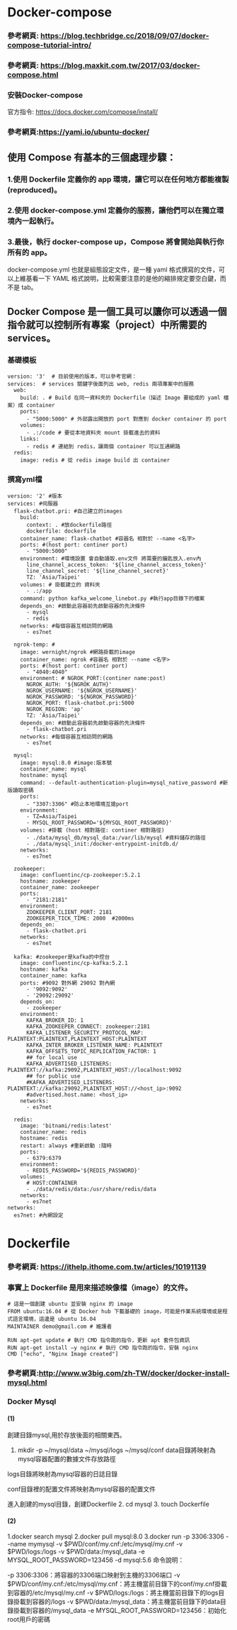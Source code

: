 # Docker-compose
### 參考網頁: https://blog.techbridge.cc/2018/09/07/docker-compose-tutorial-intro/
### 參考網頁: https://blog.maxkit.com.tw/2017/03/docker-compose.html
### 安裝Docker-compose
官方指令: https://docs.docker.com/compose/install/
### 參考網頁:https://yami.io/ubuntu-docker/
## 使用 Compose 有基本的三個處理步驟：

### 1.使用 Dockerfile 定義你的 app 環境，讓它可以在任何地方都能複製(reproduced)。
### 2.使用 docker-compose.yml 定義你的服務，讓他們可以在獨立環境內一起執行。
### 3.最後，執行 docker-compose up，Compose 將會開始與執行你所有的 app。

docker-compose.yml 也就是組態設定文件，是一種 yaml 格式撰寫的文件，可以上維基看一下 YAML 格式說明，比較需要注意的是他的縮排規定要空白鍵，而不是 tab。

## Docker Compose 是一個工具可以讓你可以透過一個指令就可以控制所有專案（project）中所需要的 services。
### 基礎模板
```
version: '3'  # 目前使用的版本，可以參考官網：
services:  # services 關鍵字後面列出 web, redis 兩項專案中的服務
  web:
    build: . # Build 在同一資料夾的 Dockerfile（描述 Image 要組成的 yaml 檔案）成 container
    ports:
      - "5000:5000" # 外部露出開放的 port 對應到 docker container 的 port
    volumes:
      - .:/code # 要從本地資料夾 mount 掛載進去的資料
    links:
      - redis # 連結到 redis，讓兩個 container 可以互通網路
  redis:
    image: redis # 從 redis image build 出 container
```

### 撰寫yml檔
```
version: '2' #版本
services: #伺服器
  flask-chatbot.pri: #自己建立的images
    build:  
      context: . #放dockerfile路徑
      dockerfile: dockerfile
    container_name: flask-chatbot #容器名 相對於 --name <名字>
    ports: #(host port: continer port)
      - "5000:5000"
    environment: #環境設置 會自動讀取.env文件 將需要的鑰匙放入.env內
      line_channel_access_token: '${line_channel_access_token}'
      line_channel_secret: '${line_channel_secret}'
      TZ: 'Asia/Taipei'
    volumes: # 掛載建立的 資料夾
      - .:/app
    command: python kafka_welcome_linebot.py #執行app目錄下的檔案
    depends_on: #啟動此容器前先啟動容器的先決條件
      - mysql
      - redis
    networks: #每個容器互相訪問的網路
      - es7net

  ngrok-temp: #
    image: wernight/ngrok #網路掛載的image
    container_name: ngrok #容器名 相對於 --name <名字>
    ports: #(host port: continer port)
      - "4040:4040"
    environment: # NGROK_PORT:(continer name:post)
      NGROK_AUTH: '${NGROK_AUTH}'
      NGROK_USERNAME: '${NGROK_USERNAME}'
      NGROK_PASSWORD: '${NGROK_PASSWORD}'
      NGROK_PORT: flask-chatbot.pri:5000 
      NGROK_REGION: 'ap'
      TZ: 'Asia/Taipei'
    depends_on: #啟動此容器前先啟動容器的先決條件
      - flask-chatbot.pri
    networks: #每個容器互相訪問的網路
      - es7net

  mysql:
    image: mysql:8.0 #image:版本號
    container_name: mysql
    hostname: mysql
    command: --default-authentication-plugin=mysql_native_password #新版讀取密碼
    ports:
      - "3307:3306" #防止本地環境互搶port
    environment:
      - TZ=Asia/Taipei
      - MYSQL_ROOT_PASSWORD='${MYSQL_ROOT_PASSWORD}'
    volumes: #掛載 (host 相對路徑: continer 相對路徑)
      - ./data/mysql_db/mysql_data:/var/lib/mysql #資料儲存的路徑
      - ./data/mysql_init:/docker-entrypoint-initdb.d/
    networks:
      - es7net

  zookeeper:
    image: confluentinc/cp-zookeeper:5.2.1
    hostname: zookeeper
    container_name: zookeeper
    ports:
      - "2181:2181"
    environment: 
      ZOOKEEPER_CLIENT_PORT: 2181
      ZOOKEEPER_TICK_TIME: 2000  #2000ms 
    depends_on:
      - flask-chatbot.pri
    networks:
      - es7net
    
  kafka: #zookeeper是kafka的中控台
    image: confluentinc/cp-kafka:5.2.1
    hostname: kafka
    container_name: kafka
    ports: #9092 對外網 29092 對內網
      - '9092:9092'
      - '29092:29092'
    depends_on:
      - zookeeper
    environment:
      KAFKA_BROKER_ID: 1
      KAFKA_ZOOKEEPER_CONNECT: zookeeper:2181 
      KAFKA_LISTENER_SECURITY_PROTOCOL_MAP: PLAINTEXT:PLAINTEXT,PLAINTEXT_HOST:PLAINTEXT
      KAFKA_INTER_BROKER_LISTENER_NAME: PLAINTEXT
      KAFKA_OFFSETS_TOPIC_REPLICATION_FACTOR: 1
      ## for local use
      KAFKA_ADVERTISED_LISTENERS: PLAINTEXT://kafka:29092,PLAINTEXT_HOST://localhost:9092
      ## for public use
      #KAFKA_ADVERTISED_LISTENERS: PLAINTEXT://kafka:29092,PLAINTEXT_HOST://<host_ip>:9092
      #advertised.host.name: <host_ip>
    networks:
      - es7net

  redis:
    image: 'bitnami/redis:latest'
    container_name: redis
    hostname: redis
    restart: always #重新啟動 :隨時
    ports:
      - 6379:6379
    environment:
      - REDIS_PASSWORD='${REDIS_PASSWORD}'
    volumes:
      # HOST:CONTAINER
      - ./data/redis/data:/usr/share/redis/data
    networks:
      - es7net
networks:
  es7net: #內網設定

```
# Dockerfile

### 參考網頁: https://ithelp.ithome.com.tw/articles/10191139
### 事實上 Dockerfile 是用來描述映像檔（image）的文件。

```
# 這是一個創建 ubuntu 並安裝 nginx 的 image
FROM ubuntu:16.04 # 從 Docker hub 下載基礎的 image，可能是作業系統環境或是程式語言環境，這邊是 ubuntu 16.04
MAINTAINER demo@gmail.com # 維護者

RUN apt-get update # 執行 CMD 指令跑的指令，更新 apt 套件包資訊
RUN apt-get install –y nginx # 執行 CMD 指令跑的指令，安裝 nginx
CMD ["echo", "Nginx Image created"]
```
### 參考網頁:http://www.w3big.com/zh-TW/docker/docker-install-mysql.html
### Docker Mysql
#### (1)
創建目錄mysql,用於存放後面的相關東西。
1. mkdir -p ~/mysql/data ~/mysql/logs ~/mysql/conf
data目錄將映射為mysql容器配置的數據文件存放路徑

logs目錄將映射為mysql容器的日誌目錄

conf目錄裡的配置文件將映射為mysql容器的配置文件

進入創建的mysql目錄，創建Dockerfile
2. cd mysql
3. touch Dockerfile

#### (2)

1.docker search mysql
2.docker pull mysql:8.0
3.docker run -p 3306:3306 --name mymysql -v $PWD/conf/my.cnf:/etc/mysql/my.cnf -v $PWD/logs:/logs -v $PWD/data:/mysql_data -e MYSQL_ROOT_PASSWORD=123456 -d mysql:5.6
命令說明：

-p 3306:3306：將容器的3306端口映射到主機的3306端口
-v $PWD/conf/my.cnf:/etc/mysql/my.cnf：將主機當前目錄下的conf/my.cnf掛載到容器的/etc/mysql/my.cnf
-v $PWD/logs:/logs：將主機當前目錄下的logs目錄掛載到容器的/logs
-v $PWD/data:/mysql_data：將主機當前目錄下的data目錄掛載到容器的/mysql_data
-e MYSQL_ROOT_PASSWORD=123456：初始化root用戶的密碼
